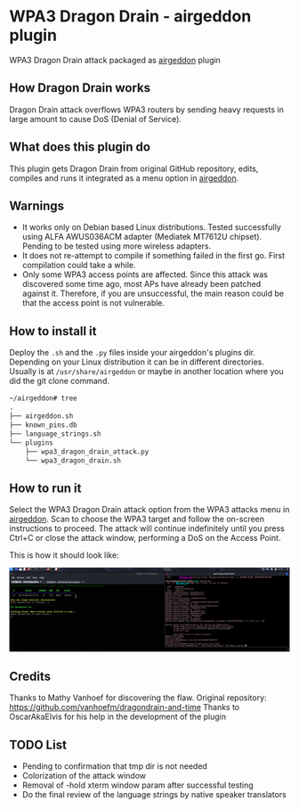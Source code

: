 # WPA3 Dragon Drain - airgeddon plugin
WPA3 Dragon Drain attack packaged as [airgeddon] plugin

## How Dragon Drain works
Dragon Drain attack overflows WPA3 routers by sending heavy requests in large amount to cause DoS (Denial of Service).

## What does this plugin do
This plugin gets Dragon Drain from original GitHub repository, edits, compiles and runs it integrated as a menu option in [airgeddon].

## Warnings
 - It works only on Debian based Linux distributions. Tested successfully using ALFA AWUS036ACM adapter (Mediatek MT7612U chipset). Pending to be tested using more wireless adapters.
 - It does not re-attempt to compile if something failed in the first go. First compilation could take a while.
 - Only some WPA3 access points are affected. Since this attack was discovered some time ago, most APs have already been patched against it. Therefore, if you are unsuccessful, the main reason could be that the access point is not vulnerable.

## How to install it
Deploy the `.sh` and the `.py` files inside your airgeddon's plugins dir. Depending on your Linux distribution it can be in different directories. Usually is at `/usr/share/airgeddon` or maybe in another location where you did the git clone command. 

```
~/airgeddon# tree
.
├── airgeddon.sh
├── known_pins.db
├── language_strings.sh
└── plugins
    ├── wpa3_dragon_drain_attack.py
    └── wpa3_dragon_drain.sh
```

## How to run it
Select the WPA3 Dragon Drain attack option from the WPA3 attacks menu in [airgeddon]. Scan to choose the WPA3 target and follow the on-screen instructions to proceed. The attack will continue indefinitely until you press Ctrl+C or close the attack window, performing a DoS on the Access Point.

This is how it should look like:

 ![attack](dragon.png)

## Credits
Thanks to Mathy Vanhoef for discovering the flaw. Original repository: https://github.com/vanhoefm/dragondrain-and-time
Thanks to OscarAkaElvis for his help in the development of the plugin

## TODO List
 - Pending to confirmation that tmp dir is not needed
 - Colorization of the attack window
 - Removal of -hold xterm window param after successful testing
 - Do the final review of the language strings by native speaker translators

[airgeddon]: https://github.com/v1s1t0r1sh3r3/airgeddon
